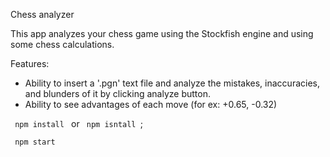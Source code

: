 Chess analyzer

This app analyzes your chess game using the Stockfish engine and using some chess calculations.

Features:
- Ability to insert a '.pgn' text file and analyze the mistakes, inaccuracies, and blunders of it by clicking analyze button.
- Ability to see advantages of each move (for ex: +0.65, -0.32) 

<code> npm install </code> or <code> npm isntall </code>;

<code> npm start </code>
